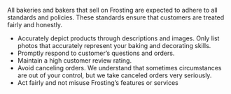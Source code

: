 All bakeries and bakers that sell on Frosting are expected to adhere to all standards and policies.  These standards ensure that customers are treated fairly and honestly.

- Accurately depict products through descriptions and images. Only list photos that accurately represent your baking and decorating skills.
- Promptly respond to customer’s questions and orders.
- Maintain a high customer review rating.
- Avoid canceling orders. We understand that sometimes circumstances are out of your control, but we take canceled orders very seriously.
- Act fairly and not misuse Frosting’s features or services
